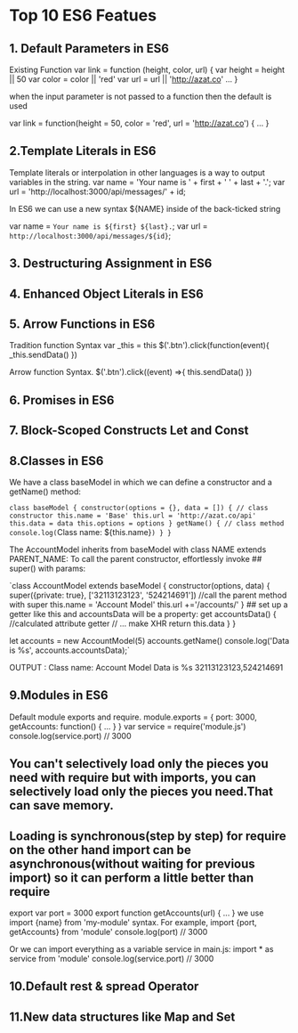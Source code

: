 # Top 10 ES6 Featues
## 1. Default Parameters in ES6
Existing Function
var link = function (height, color, url) {
    var height = height || 50
    var color = color || 'red'
    var url = url || 'http://azat.co'
    ...
}

 when the input parameter is not passed to a function then the default is used 

 var link = function(height = 50, color = 'red', url = 'http://azat.co') {
  ...
}

## 2.Template Literals in ES6
Template literals or interpolation in other languages is a way to output variables in the string.
var name = 'Your name is ' + first + ' ' + last + '.';
var url = 'http://localhost:3000/api/messages/' + id;

 In ES6 we can use a new syntax ${NAME} inside of the back-ticked string
 
var name = `Your name is ${first} ${last}.`;
var url = `http://localhost:3000/api/messages/${id}`;

## 3. Destructuring Assignment in ES6

## 4. Enhanced Object Literals in ES6

## 5. Arrow Functions in ES6
Tradition function Syntax
  var _this = this
  $('.btn').click(function(event){
    _this.sendData()
  })

Arrow function Syntax.
$('.btn').click((event) =>{
  this.sendData()
})

## 6. Promises in ES6
## 7. Block-Scoped Constructs Let and Const
## 8.Classes in ES6
 We have a class baseModel in which we can define a constructor and a getName() method:
  
 `class baseModel {
    constructor(options = {}, data = []) { // class constructor
      this.name = 'Base'
      this.url = 'http://azat.co/api'
      this.data = data
      this.options = options
    }
    getName() { // class method
      console.log(`Class name: ${this.name}`)
    }
 }`
 
 The AccountModel inherits from baseModel with class NAME extends PARENT_NAME:
 To call the parent constructor, effortlessly invoke ## super()  with params:
 
 `class AccountModel extends baseModel {
    constructor(options, data) {
       super({private: true}, ['32113123123', '524214691']) //call the parent method with super
       this.name = 'Account Model'
       this.url +='/accounts/'
     }
     ## set up a getter like this and accountsData will be a property:
    get accountsData() { //calculated attribute getter
      // ... make XHR
       return this.data
    }
 }

let accounts = new AccountModel(5)
accounts.getName()
console.log('Data is %s', accounts.accountsData);`

OUTPUT : 
Class name: Account Model
Data is %s 32113123123,524214691

## 9.Modules in ES6
Default module exports and require.
    module.exports = {
      port: 3000,
      getAccounts: function() {
        ...
      }
    }
 var service = require('module.js')
console.log(service.port) // 3000  
## You can't selectively load only the pieces you need with require but with imports, you can selectively load only the pieces you need.That can save memory.
## Loading is synchronous(step by step) for require on the other hand import can be asynchronous(without waiting for previous import) so it can perform a little better than require
export var port = 3000
  export function getAccounts(url) {
    ...
  }
 we use import {name} from 'my-module' syntax. For example, 
   import {port, getAccounts} from 'module'
   console.log(port) // 3000
 
 Or we can import everything as a variable service in main.js:
   import * as service from 'module'
   console.log(service.port) // 3000


## 10.Default rest & spread Operator
## 11.New data structures like Map and Set

